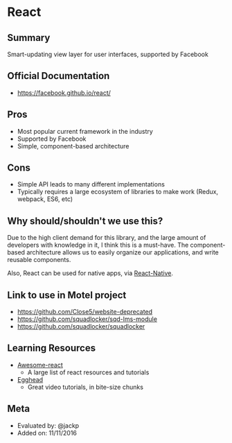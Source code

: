 # React

## Summary
Smart-updating view layer for user interfaces, supported by Facebook

## Official Documentation
* https://facebook.github.io/react/

## Pros
* Most popular current framework in the industry
* Supported by Facebook
* Simple, component-based architecture

## Cons
* Simple API leads to many different implementations
* Typically requires a large ecosystem of libraries to make work (Redux, webpack, ES6, etc)

## Why should/shouldn't we use this?
Due to the high client demand for this library, and the large amount of developers with knowledge in it, I think this is a must-have. The component-based architecture allows us to easily organize our applications, and write reusable components.

Also, React can be used for native apps, via [React-Native](https://facebook.github.io/react-native/).

## Link to use in Motel project
* https://github.com/Close5/website-deprecated
* https://github.com/squadlocker/sqd-lms-module
* https://github.com/squadlocker/squadlocker


## Learning Resources
* [Awesome-react](https://github.com/enaqx/awesome-react)
  * A large list of react resources and tutorials
* [Egghead](https://egghead.io/technologies/react)
  * Great video tutorials, in bite-size chunks

## Meta
* Evaluated by: @jackp
* Added on: 11/11/2016
